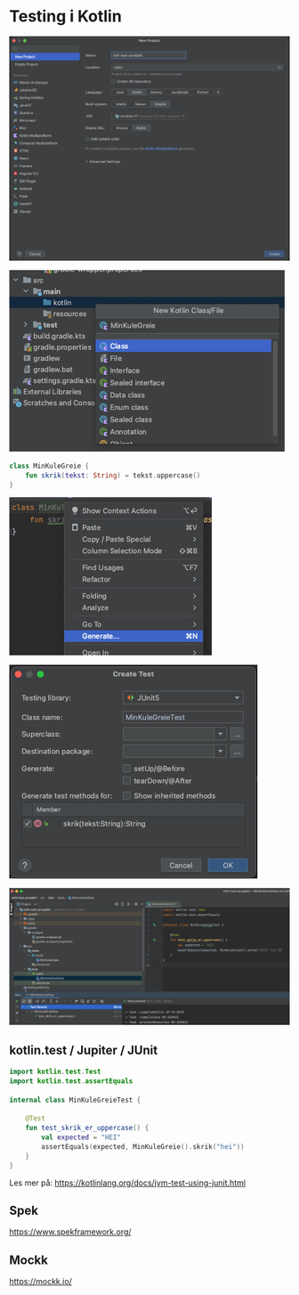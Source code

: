 # Testing i Kotlin

![opprett-nytt-prosjekt](./../img/test-prosjekt/nytt-test-prosjekt.png)

![opprett-fil](./../img/test-prosjekt/nyfil.png)

```kotlin
class MinKuleGreie {
    fun skrik(tekst: String) = tekst.uppercase()
}
```


![generer-test](./../img/test-prosjekt/generate-test.png)

![ny-test](./../img/test-prosjekt/generate-test-menu.png)


![kjoer-test](./../img/test-prosjekt/test-result.png)

## kotlin.test / Jupiter / JUnit


```kotlin
import kotlin.test.Test
import kotlin.test.assertEquals

internal class MinKuleGreieTest {

    @Test
    fun test_skrik_er_uppercase() {
        val expected = "HEI"
        assertEquals(expected, MinKuleGreie().skrik("hei"))
    }
}
```

Les mer på: https://kotlinlang.org/docs/jvm-test-using-junit.html

## Spek
https://www.spekframework.org/

## Mockk
https://mockk.io/

